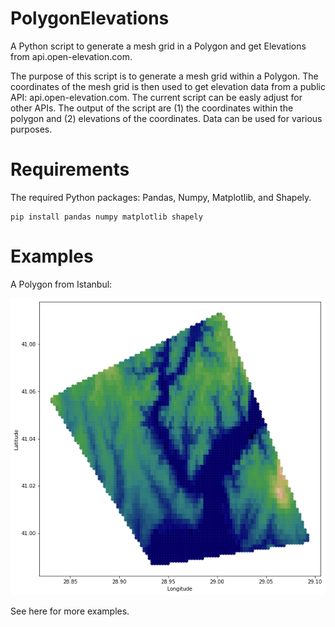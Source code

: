 # PolygonElevations

A Python script to generate a mesh grid in a Polygon and get Elevations from api.open-elevation.com. 

The purpose of this script is to generate a mesh grid within a Polygon. The coordinates of the mesh grid is then used to get elevation data from a public API: api.open-elevation.com. The current script can be easly adjust for other APIs. The output of the script are (1) the coordinates within the polygon and (2) elevations of the coordinates. Data can be used for various purposes.

# Requirements

The required Python packages: Pandas, Numpy, Matplotlib, and Shapely.

```
pip install pandas numpy matplotlib shapely
```

# Examples

A Polygon from Istanbul:

![](istanbul_elev.png)

See here for more examples.
